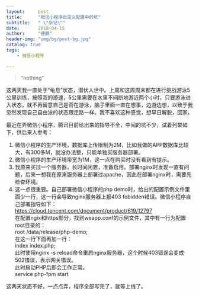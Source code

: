 ```yaml
---
layout:     post
title:      "微信小程序自定义配置中的坑"
subtitle:   " \"杂记\""
date:       2018-04-15
author:     "德鹏"
header-img: "img/bg/post-bg.jpg"
catalog: true
tags:
    - 微信小程序

---
```


> “nothing”

这两天我一直处于“龟息”状态，潜伏人世中。上周和这周周末都在进行挑战游泳5公里训练，按照我的游速，5公里需要在水里不间断地游近两个小时，只要游泳进入状态，就不再留意自己是否在游泳，脑子里面一直在想事，边游边想，以致于我忽然发现自己自由泳的状态跟走路一样。我不喜欢这种感觉，想早日解脱，回家。  

最近在弄微信小程序，腾讯目前给出来的指导不全，中间的坑不少，试着列举如下，供后来人参考：  

1. 微信小程序的生产环境，数据库上传限制为2M，比如我做的APP数据库比较大，有300多M，就没办法整，只能单独买服务器部署。  
2. 微信小程序的生产环境带宽为1M，这一点在购买时没有看到有提示。  
3. 我原来买过一个服务器，长时间闲置，准备启用。部署nginx时发现一直有问题，后来一想我在原来服务器上部署过apache，因此在部署nginx时，需要先检查环境。  
4. 这一点很重要。自己部署微信小程序的php demo时，给出的配置示例文件里面少一行，这一行会导致nginx服务器上报403 fobidden错误。微信小程序自己部署指导如下：  
https://cloud.tencent.com/document/product/619/12797   
在配置ngix和https部分，找到weapp.conf的示例文件，其中有一行为配置root目录的：  
root  /data/release/php-demo;  
在这一行下面再加一行：  
index index.php;  
此时使用nginx -s reload命令重启nginx服务器，这个时候403错误会变成502错误，表示网关错误。  
此时启动PHP后即会工作正常。  
service php-fpm start  

这两天状态不好，一点点弄，程序全部写完了，就等上线了。  
